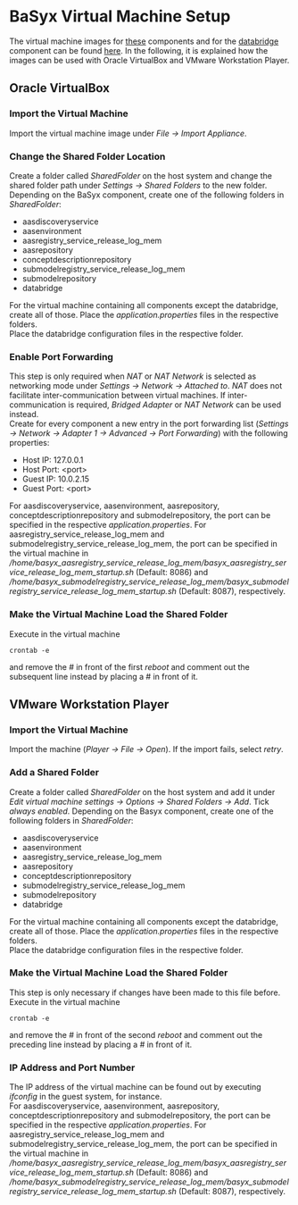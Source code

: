 # BaSyx Virtual Machine Setup
The virtual machine images for [these](../../basyx_components/v2/index.md) components and for the [databridge](../../../basyx_components/databridge/index.md) component can be found [here](https://oc.iese.de/index.php/s/9JyJAuOlhh9vMUu?path=%2F). In the following, it is explained how the images can be used with Oracle VirtualBox and VMware Workstation Player.

## Oracle VirtualBox
### Import the Virtual Machine
Import the virtual machine image under *File -> Import Appliance*. 

### Change the Shared Folder Location
Create a folder called *SharedFolder* on the host system and change the shared folder path under *Settings -> Shared Folders* to the new folder. Depending on the BaSyx component, create one of the following folders in *SharedFolder*:

- aasdiscoveryservice
- aasenvironment
- aasregistry_service_release_log_mem
- aasrepository
- conceptdescriptionrepository
- submodelregistry_service_release_log_mem
- submodelrepository
- databridge

For the virtual machine containing all components except the databridge, create all of those. Place the *application.properties* files in the respective folders. <br>
Place the databridge configuration files in the respective folder.

### Enable Port Forwarding
This step is only required when *NAT* or *NAT Network* is selected as networking mode under *Settings -> Network -> Attached to*. *NAT* does not facilitate inter-communication between virtual machines. If inter-communication is required, *Bridged Adapter* or *NAT Network* can be used instead. <br>
Create for every component a new entry in the port forwarding list (*Settings -> Network -> Adapter 1 -> Advanced -> Port Forwarding*) with the following properties:
- Host IP: 127.0.0.1
- Host Port: \<port>
- Guest IP: 10.0.2.15
- Guest Port: \<port>

For aasdiscoveryservice, aasenvironment, aasrepository, conceptdescriptionrepository and submodelrepository, the port can be specified in the respective *application.properties*. For aasregistry_service_release_log_mem and submodelregistry_service_release_log_mem, the port can be specified in the virtual machine in */home/basyx_aasregistry_service_release_log_mem/basyx_aasregistry_service_release_log_mem_startup.sh* (Default: 8086) and */home/basyx_submodelregistry_service_release_log_mem/basyx_submodelregistry_service_release_log_mem_startup.sh* (Default: 8087), respectively.

### Make the Virtual Machine Load the Shared Folder
Execute in the virtual machine

    crontab -e

and remove the # in front of the first *reboot* and comment out the subsequent line instead by placing a # in front of it.


## VMware Workstation Player
### Import the Virtual Machine
Import the machine (*Player -> File -> Open*). If the import fails, select *retry*.

### Add a Shared Folder
Create a folder called *SharedFolder* on the host system and add it under *Edit virtual machine settings -> Options -> Shared Folders -> Add*. Tick *always enabled*. Depending on the Basyx component, create one of the following folders in *SharedFolder*:

- aasdiscoveryservice
- aasenvironment
- aasregistry_service_release_log_mem
- aasrepository
- conceptdescriptionrepository
- submodelregistry_service_release_log_mem
- submodelrepository
- databridge

For the virtual machine containing all components except the databridge, create all of those. Place the *application.properties* files in the respective folders. <br>
Place the databridge configuration files in the respective folder.

### Make the Virtual Machine Load the Shared Folder
This step is only necessary if changes have been made to this file before. <br>
Execute in the virtual machine

    crontab -e

and remove the # in front of the second *reboot* and comment out the preceding line instead by placing a # in front of it. 

### IP Address and Port Number
The IP address of the virtual machine can be found out by executing *ifconfig* in the guest system, for instance. <br>
For aasdiscoveryservice, aasenvironment, aasrepository, conceptdescriptionrepository and submodelrepository, the port can be specified in the respective *application.properties*. For aasregistry_service_release_log_mem and submodelregistry_service_release_log_mem, the port can be specified in the virtual machine in */home/basyx_aasregistry_service_release_log_mem/basyx_aasregistry_service_release_log_mem_startup.sh* (Default: 8086) and */home/basyx_submodelregistry_service_release_log_mem/basyx_submodelregistry_service_release_log_mem_startup.sh* (Default: 8087), respectively.
